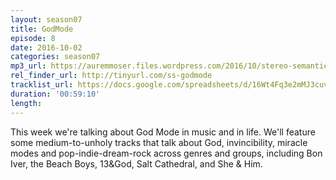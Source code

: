 ```yaml
---
layout: season07
title: GodMode
episode: 8
date: 2016-10-02
categories: season07
mp3_url: https://auremmoser.files.wordpress.com/2016/10/stereo-semantics-10-2-16.mp3
rel_finder_url: http://tinyurl.com/ss-godmode
tracklist_url: https://docs.google.com/spreadsheets/d/16Wt4Fq3e2mMJ3cuv7RzLBnIbtC8Dz3_Jaru6sql-Gxs/edit?ts=5787e9db#gid=1449729258
duration: '00:59:10'
length:
---
```


This week we're talking about God Mode in music and in life. We'll feature some medium-to-unholy tracks that talk about God, invincibility, miracle modes and pop-indie-dream-rock across genres and groups, including Bon Iver, the Beach Boys, 13&God, Salt Cathedral, and She & Him.